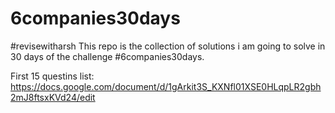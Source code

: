 # 6companies30days
#revisewitharsh
This repo is the collection of solutions i am going to solve in 30 days of the challenge #6companies30days.

First 15 questins list: https://docs.google.com/document/d/1gArkit3S_KXNfl01XSE0HLqpLR2gbh2mJ8ftsxKVd24/edit

